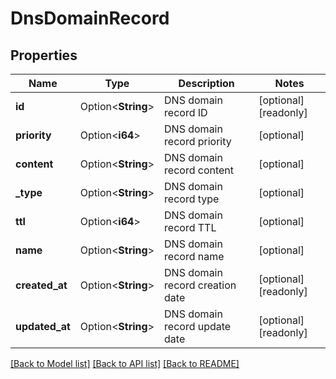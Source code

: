 # DnsDomainRecord

## Properties

Name | Type | Description | Notes
------------ | ------------- | ------------- | -------------
**id** | Option<**String**> | DNS domain record ID | [optional][readonly]
**priority** | Option<**i64**> | DNS domain record priority | [optional]
**content** | Option<**String**> | DNS domain record content | [optional]
**_type** | Option<**String**> | DNS domain record type | [optional]
**ttl** | Option<**i64**> | DNS domain record TTL | [optional]
**name** | Option<**String**> | DNS domain record name | [optional]
**created_at** | Option<**String**> | DNS domain record creation date | [optional][readonly]
**updated_at** | Option<**String**> | DNS domain record update date | [optional][readonly]

[[Back to Model list]](../README.md#documentation-for-models) [[Back to API list]](../README.md#documentation-for-api-endpoints) [[Back to README]](../README.md)


